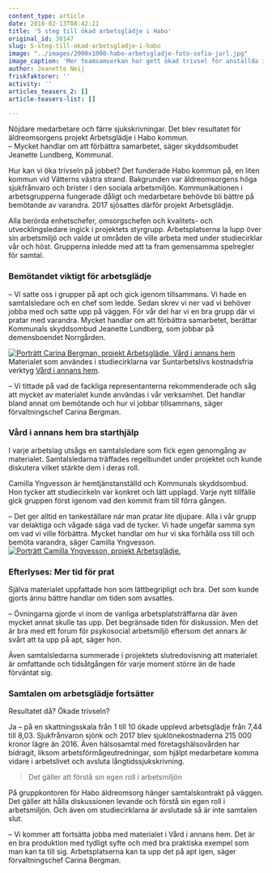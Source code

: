 ```yaml
---
content_type: article
date: 2018-02-13T08:42:21
title: '5 steg till ökad arbetsglädje i Habo'
original_id: 30147
slug: 5-steg-till-okad-arbetsgladje-i-habo
image: "../images/2000x1000-habo-arbetsgladje-foto-sofia-jarl.jpg"
image_caption: 'Mer teamsamverkan har gett ökad trivsel för anställda inom äldreomsorgen i Habo, berättar förvaltningschef Carina Bergman, här vid Kärrsgårdens boende.   '
author: Jeanette Neij
friskfaktorer: ''
activity: ''
articles_teasers_2: []
article-teasers-list: []

---
```


Nöjdare medarbetare och färre sjukskrivningar. Det blev resultatet för äldreomsorgens projekt Arbetsglädje i Habo kommun.  
– Mycket handlar om att förbättra samarbetet, säger skyddsombudet Jeanette Lundberg, Kommunal.

Hur kan vi öka trivseln på jobbet? Det funderade Habo kommun på, en liten kommun vid Vätterns västra strand. Bakgrunden var äldreomsorgens höga sjukfrånvaro och brister i den sociala arbetsmiljön. Kommunikationen i arbetsgrupperna fungerade dåligt och medarbetare behövde bli bättre på bemötande av varandra. 2017 sjösattes därför projekt Arbetsglädje.

Alla berörda enhetschefer, omsorgschefen och kvalitets- och utvecklingsledare ingick i projektets styrgrupp. Arbetsplatserna la lupp över sin arbetsmiljö och valde ut områden de ville arbeta med under studiecirklar vår och höst. Grupperna inledde med att ta fram gemensamma spelregler för samtal.

### Bemötandet viktigt för arbetsglädje

– Vi satte oss i grupper på apt och gick igenom tillsammans. Vi hade en samtalsledare och en chef som ledde. Sedan skrev vi ner vad vi behöver jobba med och satte upp på väggen. För vår del har vi en bra grupp där vi pratar med varandra. Mycket handlar om att förbättra samarbetet, berättar Kommunals skyddsombud Jeanette Lundberg, som jobbar på demensboendet Norrgården.

[![Porträtt Carina Bergman, projekt Arbetsglädje, Vård i annans hem](https://www.suntarbetsliv.se/wp-content/uploads/2018/02/200x220-carina-bergman-225x300.jpg)](https://www.suntarbetsliv.se/wp-content/uploads/2018/02/200x220-carina-bergman.jpg)Materialet som användes i studiecirklarna var Suntarbetslivs kostnadsfria verktyg [Vård i annans hem](https://www.suntarbetsliv.se/verktyg/vard-i-annans-hem/).

– Vi tittade på vad de fackliga representanterna rekommenderade och såg att mycket av materialet kunde användas i vår verksamhet. Det handlar bland annat om bemötande och hur vi jobbar tillsammans, säger förvaltningschef Carina Bergman.

### Vård i annans hem bra starthjälp

I varje arbetslag utsågs en samtalsledare som fick egen genomgång av materialet. Samtalsledarna träffades regelbundet under projektet och kunde diskutera vilket stärkte dem i deras roll.

Camilla Yngvesson är hemtjänstanställd och Kommunals skyddsombud. Hon tycker att studiecirkeln var konkret och lätt upplagd. Varje nytt tillfälle gick gruppen först igenom vad den kommit fram till förra gången.

– Det ger alltid en tankeställare när man pratar lite djupare. Alla i vår grupp var delaktiga och vågade säga vad de tycker. Vi hade ungefär samma syn om vad vi ville förbättra. Mycket handlar om hur vi ska förhålla oss till och bemöta varandra, säger Camilla Yngvesson.[![Porträtt Camilla Yngvesson, projekt Arbetsglädje.](https://www.suntarbetsliv.se/wp-content/uploads/2018/02/200x220-camilla-yngvesson.jpg)](https://www.suntarbetsliv.se/wp-content/uploads/2018/02/200x220-camilla-yngvesson.jpg)

### Efterlyses: Mer tid för prat

Själva materialet uppfattade hon som lättbegripligt och bra. Det som kunde gjorts ännu bättre handlar om tiden som avsattes.

– Övningarna gjorde vi inom de vanliga arbetsplatsträffarna där även mycket annat skulle tas upp. Det begränsade tiden för diskussion. Men det är bra med ett forum för psykosocial arbetsmiljö eftersom det annars är svårt att ta upp på apt, säger hon.

Även samtalsledarna summerade i projektets slutredovisning att materialet är omfattande och tidsåtgången för varje moment större än de hade förväntat sig.

### Samtalen om arbetsglädje fortsätter

Resultatet då? Ökade trivseln?

Ja – på en skattningsskala från 1 till 10 ökade upplevd arbetsglädje från 7,44 till 8,03. Sjukfrånvaron sjönk och 2017 blev sjuklönekostnaderna 215 000 kronor lägre än 2016. Även hälsosamtal med företagshälsovården har bidragit, liksom arbetsförmågeutredningar, som hjälpt medarbetare komma vidare i arbetslivet och avsluta långtidssjukskrivning.

> Det gäller att förstå sin egen roll i arbetsmiljön

På gruppkontoren för Habo äldreomsorg hänger samtalskontrakt på väggen. Det gäller att hålla diskussionen levande och förstå sin egen roll i arbetsmiljön. Och även om studiecirklarna är avslutade så är inte samtalen slut.

– Vi kommer att fortsätta jobba med materialet i Vård i annans hem. Det är en bra produktion med tydligt syfte och med bra praktiska exempel som man kan ta till sig. Arbetsplatserna kan ta upp det på apt igen, säger förvaltningschef Carina Bergman.

